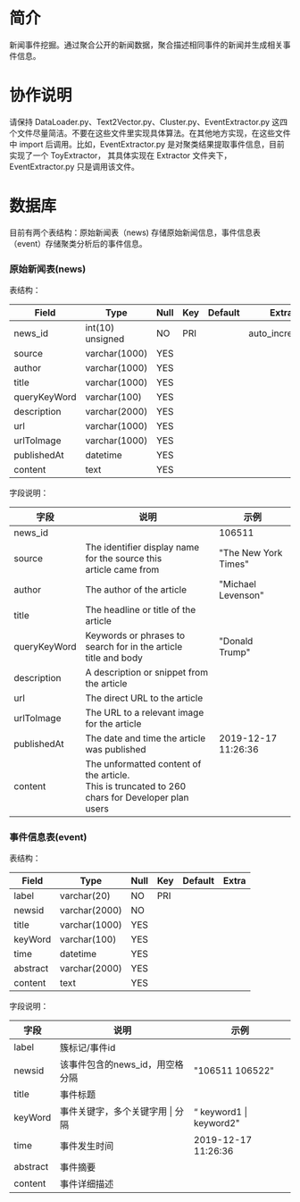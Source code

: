 # 简介

新闻事件挖掘。通过聚合公开的新闻数据，聚合描述相同事件的新闻并生成相关事件信息。

# 协作说明

请保持 DataLoader.py、Text2Vector.py、Cluster.py、EventExtractor.py 这四个文件尽量简洁。不要在这些文件里实现具体算法。在其他地方实现，在这些文件中 import 后调用。比如，EventExtractor.py 是对聚类结果提取事件信息，目前实现了一个 ToyExtractor， 其具体实现在 Extractor 文件夹下，EventExtractor.py 只是调用该文件。

# 数据库

目前有两个表结构：原始新闻表（news) 存储原始新闻信息，事件信息表（event）存储聚类分析后的事件信息。

### 原始新闻表(news)

表结构：

| Field | Type | Null | Key | Default | Extra |
| --- |  --- |  --- |  --- |  --- |  --- |
| news_id      | int(10) unsigned | NO   | PRI | <null>  | auto_increment |
| source       | varchar(1000)    | YES  |     | <null>  |                |
| author       | varchar(1000)    | YES  |     | <null>  |                |
| title        | varchar(1000)    | YES  |     | <null>  |                |
| queryKeyWord | varchar(100)     | YES  |     | <null>  |                |
| description  | varchar(2000)    | YES  |     | <null>  |                |
| url          | varchar(1000)    | YES  |     | <null>  |                |
| urlToImage   | varchar(1000)    | YES  |     | <null>  |                |
| publishedAt  | datetime         | YES  |     | <null>  |                |
| content      | text             | YES  |     | <null>  |                |

字段说明：

| 字段         | 说明                                                         | 示例                 |
| ------------ | ------------------------------------------------------------ | -------------------- |
| news_id      |                                                              | 106511               |
| source       | The identifier display name for the source this <br />article came from | "The New York Times" |
| author       | The author of the article                                    | "Michael Levenson"   |
| title        | The headline or title of the article                         |                      |
| queryKeyWord | Keywords or phrases to search for in the article <br />title and body | "Donald Trump"       |
| description  | A description or snippet from the article                    |                      |
| url          | The direct URL to the article                                |                      |
| urlToImage   | The URL to a relevant image for the article                  |                      |
| publishedAt  | The date and time  the article was published                 | 2019-12-17 11:26:36  |
| content      | The unformatted content of the article.<br />This is truncated to 260 chars for Developer plan users |                      |

### 事件信息表(event)

表结构：

| Field    | Type | Null | Key | Default | Extra |
| --- |  --- |  --- |  --- |  --- |  --- |
| label    | varchar(20)   | NO   | PRI | <null>  |       |
| newsid   | varchar(2000) | NO   |     | <null>  |       |
| title    | varchar(1000) | YES |     | <null>  |       |
| keyWord  | varchar(100)  | YES  |     | <null>  |       |
| time     | datetime      | YES  |     | <null>  |       |
| abstract | varchar(2000) | YES  |     | <null>  |       |
| content  | text          | YES  |     | <null>  |       |

字段说明：

| 字段     | 说明                             | 示例                    |
| -------- | -------------------------------- | ----------------------- |
| label    | 簇标记/事件id                    |                         |
| newsid   | 该事件包含的news_id，用空格分隔  | "106511 106522"         |
| title    | 事件标题                         |                         |
| keyWord  | 事件关键字，多个关键字用 \| 分隔 | “ keyword1 \| keyword2" |
| time     | 事件发生时间                     | 2019-12-17 11:26:36     |
| abstract | 事件摘要                         |                         |
| content  | 事件详细描述                     |                         |

